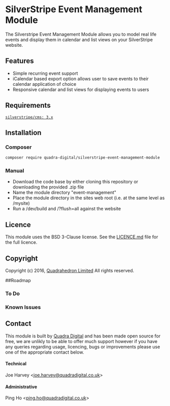 # SilverStripe Event Management Module

The Silverstripe Event Management Module allows you to model real life events and display them in calendar and list views on your SilverStripe website.

## Features
* Simple recurring event support
* iCalendar based export option allows user to save events to their calendar application of choice
* Responsive calendar and list views for displaying events to users

## Requirements
[`silverstripe/cms: 3.x`](https://github.com/silverstripe/silverstripe-cms/tree/3)

## Installation
### Composer
```bash
composer require quadra-digital/silverstripe-event-management-module
```
### Manual
* Download the code base by either cloning this repository or downloading the provided .zip file
* Name the module directory "event-management"
* Place the module directory in the sites web root (i.e. at the same level as /mysite)
* Run a /dev/build and /?flush=all against the website

## Licence
This module uses the BSD 3-Clause license. See the [LICENCE.md](/LICENCE.md) file for the full licence.

## Copyright
Copyright (c) 2016, [Quadrahedron Limited](https://www.quadradigital.co.uk)
All rights reserved.

##Roadmap
### To Do

### Known Issues

## Contact
This module is built by [Quadra Digital](https://www.quadradigital.co.uk) and has been made open source for free, we are unlikly to be able to offer much support however if you have any queries regarding usage, licencing, bugs or improvements please use one of the appropriate contact below.
#### Technical
Joe Harvey <[joe.harvey@quadradigital.co.uk](mailto:joe.harvey@quadradigital.co.uk)>
#### Administrative
Ping Ho <[ping.ho@quadradigital.co.uk](mailto:ping.ho@quadradigital.co.uk)>
